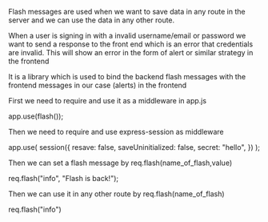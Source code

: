 <!-- ! flash messages  -->

Flash messages are used when we want to save data in any route in the server and we can use the data in any other route.

<!-- ? For Example  -->

When a user is signing in with a invalid username/email or password we want to send a response to the front end which is an error that credentials are invalid. This will show an error in the form of alert or similar strategy in the frontend

<!-- ? What is Connect-Flash? -->

It is a library which is used to bind the backend flash messages with the frontend messages in our case (alerts) in the frontend

<!-- ? How to use connect-flash -->

First we need to require and use it as a middleware in app.js

<!-- !Example -->

app.use(flash());

Then we need to require and use express-session as middleware

<!-- !Example -->

app.use(
session({
resave: false,
saveUninitialized: false,
secret: "hello",
})
);

Then we can set a flash message by req.flash(name_of_flash,value)

<!-- !Example -->

req.flash("info", "Flash is back!");

Then we can use it in any other route by req.flash(name_of_flash)

<!-- !Example -->

req.flash("info")
